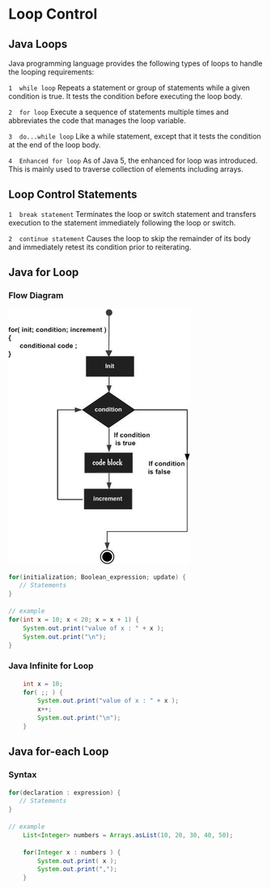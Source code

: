 # Loop Control

## Java Loops

Java programming language provides the following types of loops to handle the looping requirements:

`1	while loop`
Repeats a statement or group of statements while a given condition is true. It tests the condition before executing the loop body.

`2	for loop`
Execute a sequence of statements multiple times and abbreviates the code that manages the loop variable.

`3	do...while loop`
Like a while statement, except that it tests the condition at the end of the loop body.

`4	Enhanced for loop`
As of Java 5, the enhanced for loop was introduced. This is mainly used to traverse collection of elements including arrays.

## Loop Control Statements

`1	break statement`
Terminates the loop or switch statement and transfers execution to the statement immediately following the loop or switch.

`2	continue statement`
Causes the loop to skip the remainder of its body and immediately retest its condition prior to reiterating.

## Java for Loop

### Flow Diagram

![alt text](image.png)

```java
for(initialization; Boolean_expression; update) {
   // Statements
}

// example
for(int x = 10; x < 20; x = x + 1) {
    System.out.print("value of x : " + x );
    System.out.print("\n");
}
```

### Java Infinite for Loop

```java
    int x = 10;
    for( ;; ) {
        System.out.print("value of x : " + x );
        x++;
        System.out.print("\n");
    }
```

## Java for-each Loop

### Syntax

```java
for(declaration : expression) {
   // Statements
}

// example
    List<Integer> numbers = Arrays.asList(10, 20, 30, 40, 50);

    for(Integer x : numbers ) {
        System.out.print( x );
        System.out.print(",");
    }
```